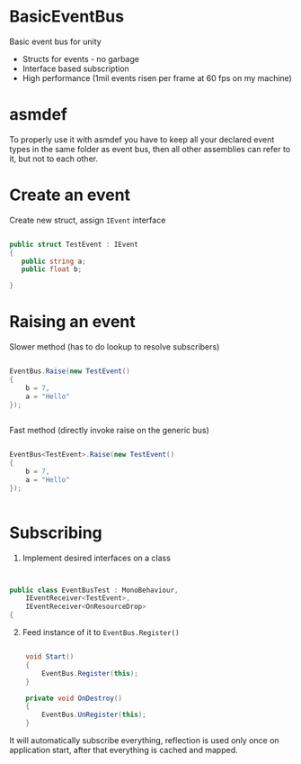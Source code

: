 # BasicEventBus
Basic event bus for unity

 * Structs for events - no garbage
 * Interface based subscription
 * High performance (1mil events risen per frame at 60 fps on my machine)

# asmdef
To properly use it with asmdef you have to keep all your declared event types in the same folder as event bus,
then all other assemblies can refer to it, but not to each other.

 # Create an event
 
 Create new struct, assign `IEvent` interface
 
 ```csharp
 
public struct TestEvent : IEvent
{
    public string a;
    public float b;

}


```

# Raising an event

Slower method (has to do lookup to resolve subscribers)

```cs

EventBus.Raise(new TestEvent()
{
    b = 7,
    a = "Hello"
});
                
```

Fast method (directly invoke raise on the generic bus)

```cs

EventBus<TestEvent>.Raise(new TestEvent()
{
    b = 7,
    a = "Hello"
});
                
```

# Subscribing

1. Implement desired interfaces on a class

```cs


public class EventBusTest : MonoBehaviour,
    IEventReceiver<TestEvent>,
    IEventReceiver<OnResourceDrop>
{


```

2. Feed instance of it to `EventBus.Register()`

```cs

    void Start()
    {
        EventBus.Register(this);
    }

    private void OnDestroy()
    {
        EventBus.UnRegister(this);
    }

```

It will automatically subscribe everything, reflection is used only once on application start, after that everything is cached and mapped.


